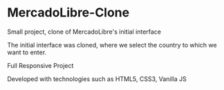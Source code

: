 # MercadoLibre-Clone

Small project, clone of MercadoLibre's initial interface

The initial interface was cloned, where we select the country to which we want to enter.

Full Responsive Project

Developed with technologies such as HTML5, CSS3, Vanilla JS
